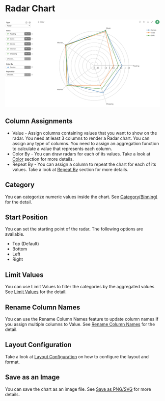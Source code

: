 # Radar Chart

![](images/radar.png)

## Column Assignments

* Value - Assign columns containing values that you want to show on the radar. You need at least 3 columns to render a Radar chart. You can assign any type of columns. You need to assign an aggregation function to calculate a value that represents each column. 
* Color By - You can draw radars for each of its values. Take a look at [Color](color.md) section for more details.
* Repeat By - You can assign a column to repeat the chart for each of its values. Take a look at [Repeat By](small-multiple.md) section for more details.



## Category 

You can categorize numeric values inside the chart. See [Category(Binning)](category.md) for the detail.

## Start Position

You can set the starting point of the radar. The following options are available. 

* Top (Default)
* Bottom
* Left
* Right 


## Limit Values

You can use Limit Values to filter the categories by the aggregated values. See [Limit Values](limit.md) for the detail. 


## Rename Column Names

You can use the Rename Column Names feature to update column names if you assign multiple columns to Value. See [Rename Column Names](rename-column-names.md) for the detail.


## Layout Configuration

Take a look at [Layout Configuration](layout.md) on how to configure the layout and format. 

## Save as an Image

You can save the chart as an image file. See [Save as PNG/SVG](save.md) for more details.
